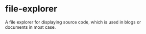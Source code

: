 # file-explorer
A file explorer for displaying source code, which is used in blogs or documents in most case.
